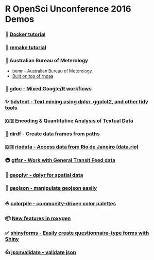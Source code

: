 # R OpenSci Unconference 2016 Demos

### 🐳 [Docker tutorial](https://github.com/ropenscilabs/r-docker-tutorial)

### 📒 [remake tutorial](https://github.com/ropenscilabs/remake-tutorial)

### 🐨 Australian Bureau of Meterology 

- [bomr - Australian Bureau of Meterology](https://github.com/tierneyn/bomr)
- [Built on top of rnoaa](https://github.com/hrbrmstr/rnoaa)

### 📄 [gdoc - Mixed Google/R workflows](https://github.com/ropenscilabs/gdoc)

### ✨ [tidytext - Text mining using dplyr, ggplot2, and other tidy tools](https://github.com/juliasilge/tidytext)

### 🇬🇧 [Encoding & Quantitative Analysis of Textual Data](https://github.com/kbenoit/quantedaData/tree/master/inst/extdata)

### 🚵 [dirdf - Create data frames from paths](https://github.com/ropenscilabs/dirdf)

### 🇧🇷 [riodata - Access data from Rio de Janeiro (data.rio)](https://github.com/ropenscilabs/riodata)

### 🚇 [gtfsr - Work with General Transit Feed data](https://github.com/ropenscilabs/gtfsr)

### 🗾 [geoplyr - dplyr for spatial data](https://github.com/ropenscilabs/geoplyr)

### 📍 [geojson - manipulate geojson easily](https://github.com/ropenscilabs/geojson)

### ⛵ [colorpile - community-driven color palettes](https://github.com/ropenscilabs/colorpile)

### 📦 [New features in roxygen](https://github.com/gmbecker/roxygen/tree/tests-tag)

### ✅ [shinyforms - Easily create questionnaire-type forms with Shiny](https://github.com/daattali/shinyforms)

### 👍 [jsonvalidate - validate json](https://github.com/ropenscilabs/jsonvalidate)

